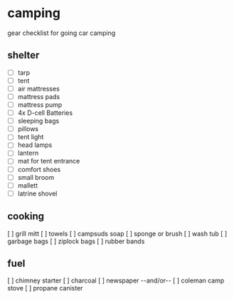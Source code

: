 # camping
gear checklist for going car camping

## shelter
-[ ] tarp
-[ ] tent
-[ ] air mattresses
-[ ] mattress pads
-[ ] mattress pump
-[ ] 4x D-cell Batteries
-[ ] sleeping bags
-[ ] pillows
-[ ] tent light
-[ ] head lamps
-[ ] lantern
-[ ] mat for tent entrance
-[ ] comfort shoes
-[ ] small broom
-[ ] mallett 
-[ ] latrine shovel

## cooking
[ ] grill mitt
[ ] towels
[ ] campsuds soap
[ ] sponge or brush
[ ] wash tub
[ ] garbage bags
[ ] ziplock bags
[ ] rubber bands

## fuel
[ ] chimney starter
[ ] charcoal
[ ] newspaper
--and/or--
[ ] coleman camp stove
[ ] propane canister

